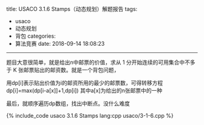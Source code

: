 title: USACO 3.1.6 Stamps（动态规划）解题报告
tags:
  - usaco
  - 动态规划
  - 背包
categories:
  - 算法竞赛
date: 2018-09-14 18:08:23
---

题目大意很简单，就是给出n中邮票的价值，求从 1 分开始连续的可用集合中不多于 K 张邮票贴出的邮资数。就是一个背包问题，

用dp[i]表示贴出价值为i的邮资所用的最少的邮票数，可得转移方程 dp[i]=max(dp[i-a[x]]+1,dp[i])  其中a[x]为给出的n张邮票中的一种

最后，就顺序遍历dp数组，找出中断点。没什么难度

{% include_code usaco 3.1.6 Stamps lang:cpp usaco/3-1-6.cpp %}